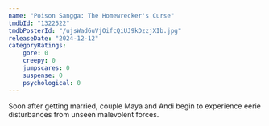 ```yaml
---
name: "Poison Sangga: The Homewrecker's Curse"
tmdbId: "1322522"
tmdbPosterId: "/ujsWad6uVjOifcQiUJ9kDzzjXIb.jpg"
releaseDate: "2024-12-12"
categoryRatings:
    gore: 0
    creepy: 0
    jumpscares: 0
    suspense: 0
    psychological: 0
---
```

Soon after getting married, couple Maya and Andi begin to experience eerie disturbances from unseen malevolent forces.
